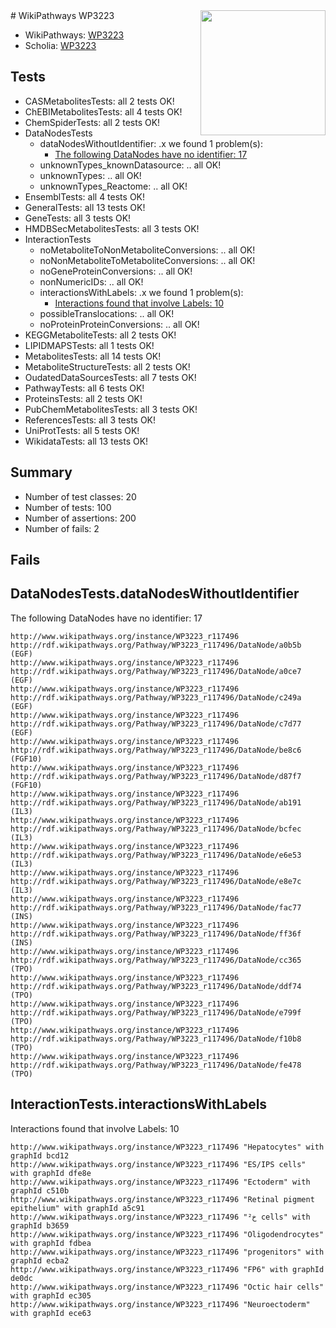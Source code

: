 <img style="float: right; width: 200px" src="https://upload.wikimedia.org/wikipedia/commons/thumb/8/83/Wplogo_with_text_500.png/640px-Wplogo_with_text_500.png" />
# WikiPathways WP3223

* WikiPathways: [WP3223](https://new.wikipathways.org/pathways/WP3223)
* Scholia: [WP3223](https://scholia.toolforge.org/wikipathways/WP3223)
## Tests
* CASMetabolitesTests: all 2 tests OK!
* ChEBIMetabolitesTests: all 4 tests OK!
* ChemSpiderTests: all 2 tests OK!
* DataNodesTests
    * dataNodesWithoutIdentifier: .x we found 1 problem(s):
        * [The following DataNodes have no identifier: 17](#8792c497)
    * unknownTypes_knownDatasource: .. all OK!
    * unknownTypes: .. all OK!
    * unknownTypes_Reactome: .. all OK!
* EnsemblTests: all 4 tests OK!
* GeneralTests: all 13 tests OK!
* GeneTests: all 3 tests OK!
* HMDBSecMetabolitesTests: all 3 tests OK!
* InteractionTests
    * noMetaboliteToNonMetaboliteConversions: .. all OK!
    * noNonMetaboliteToMetaboliteConversions: .. all OK!
    * noGeneProteinConversions: .. all OK!
    * nonNumericIDs: .. all OK!
    * interactionsWithLabels: .x we found 1 problem(s):
        * [Interactions found that involve Labels: 10](#fe97a8b8)
    * possibleTranslocations: .. all OK!
    * noProteinProteinConversions: .. all OK!
* KEGGMetaboliteTests: all 2 tests OK!
* LIPIDMAPSTests: all 1 tests OK!
* MetabolitesTests: all 14 tests OK!
* MetaboliteStructureTests: all 2 tests OK!
* OudatedDataSourcesTests: all 7 tests OK!
* PathwayTests: all 6 tests OK!
* ProteinsTests: all 2 tests OK!
* PubChemMetabolitesTests: all 3 tests OK!
* ReferencesTests: all 3 tests OK!
* UniProtTests: all 5 tests OK!
* WikidataTests: all 13 tests OK!


## Summary

* Number of test classes: 20
* Number of tests: 100
* Number of assertions: 200
* Number of fails: 2

## Fails

<a name="8792c497" />

## DataNodesTests.dataNodesWithoutIdentifier

The following DataNodes have no identifier: 17
```
http://www.wikipathways.org/instance/WP3223_r117496 http://rdf.wikipathways.org/Pathway/WP3223_r117496/DataNode/a0b5b (EGF)
http://www.wikipathways.org/instance/WP3223_r117496 http://rdf.wikipathways.org/Pathway/WP3223_r117496/DataNode/a0ce7 (EGF)
http://www.wikipathways.org/instance/WP3223_r117496 http://rdf.wikipathways.org/Pathway/WP3223_r117496/DataNode/c249a (EGF)
http://www.wikipathways.org/instance/WP3223_r117496 http://rdf.wikipathways.org/Pathway/WP3223_r117496/DataNode/c7d77 (EGF)
http://www.wikipathways.org/instance/WP3223_r117496 http://rdf.wikipathways.org/Pathway/WP3223_r117496/DataNode/be8c6 (FGF10)
http://www.wikipathways.org/instance/WP3223_r117496 http://rdf.wikipathways.org/Pathway/WP3223_r117496/DataNode/d87f7 (FGF10)
http://www.wikipathways.org/instance/WP3223_r117496 http://rdf.wikipathways.org/Pathway/WP3223_r117496/DataNode/ab191 (IL3)
http://www.wikipathways.org/instance/WP3223_r117496 http://rdf.wikipathways.org/Pathway/WP3223_r117496/DataNode/bcfec (IL3)
http://www.wikipathways.org/instance/WP3223_r117496 http://rdf.wikipathways.org/Pathway/WP3223_r117496/DataNode/e6e53 (IL3)
http://www.wikipathways.org/instance/WP3223_r117496 http://rdf.wikipathways.org/Pathway/WP3223_r117496/DataNode/e8e7c (IL3)
http://www.wikipathways.org/instance/WP3223_r117496 http://rdf.wikipathways.org/Pathway/WP3223_r117496/DataNode/fac77 (INS)
http://www.wikipathways.org/instance/WP3223_r117496 http://rdf.wikipathways.org/Pathway/WP3223_r117496/DataNode/ff36f (INS)
http://www.wikipathways.org/instance/WP3223_r117496 http://rdf.wikipathways.org/Pathway/WP3223_r117496/DataNode/cc365 (TPO)
http://www.wikipathways.org/instance/WP3223_r117496 http://rdf.wikipathways.org/Pathway/WP3223_r117496/DataNode/ddf74 (TPO)
http://www.wikipathways.org/instance/WP3223_r117496 http://rdf.wikipathways.org/Pathway/WP3223_r117496/DataNode/e799f (TPO)
http://www.wikipathways.org/instance/WP3223_r117496 http://rdf.wikipathways.org/Pathway/WP3223_r117496/DataNode/f10b8 (TPO)
http://www.wikipathways.org/instance/WP3223_r117496 http://rdf.wikipathways.org/Pathway/WP3223_r117496/DataNode/fe478 (TPO)
```

<a name="fe97a8b8" />

## InteractionTests.interactionsWithLabels

Interactions found that involve Labels: 10
```
http://www.wikipathways.org/instance/WP3223_r117496 "Hepatocytes" with graphId bcd12
http://www.wikipathways.org/instance/WP3223_r117496 "ES/IPS cells" with graphId dfe8e
http://www.wikipathways.org/instance/WP3223_r117496 "Ectoderm" with graphId c510b
http://www.wikipathways.org/instance/WP3223_r117496 "Retinal pigment 
epithelium" with graphId a5c91
http://www.wikipathways.org/instance/WP3223_r117496 "خ² cells" with graphId b3659
http://www.wikipathways.org/instance/WP3223_r117496 "Oligodendrocytes" with graphId fdbea
http://www.wikipathways.org/instance/WP3223_r117496 "progenitors" with graphId ecba2
http://www.wikipathways.org/instance/WP3223_r117496 "FP6" with graphId de0dc
http://www.wikipathways.org/instance/WP3223_r117496 "Octic hair cells" with graphId ec305
http://www.wikipathways.org/instance/WP3223_r117496 "Neuroectoderm" with graphId ece63
```

